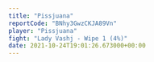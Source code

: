 ```yaml
---
title: "Pissjuana"
reportCode: "BNhy3GwzCKJA89Vn"
player: "Pissjuana"
fight: "Lady Vashj - Wipe 1 (4%)"
date: 2021-10-24T19:01:26.673000+00:00
---
```

